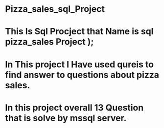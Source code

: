 # Pizza_sales_sql_Project
# This Is Sql Procject that Name is sql pizza_sales Project );
# In This project I Have used qureis to find answer to questions about pizza sales.
# In this project overall 13 Question that is solve by mssql server.
